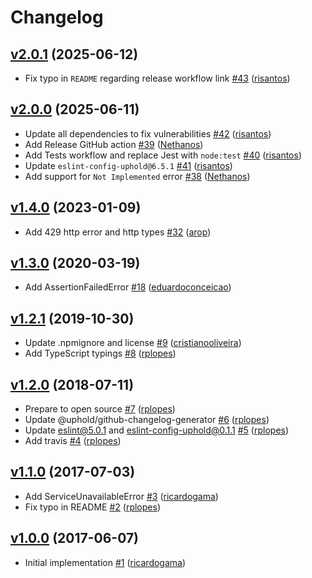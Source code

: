 # Changelog

## [v2.0.1](https://github.com/uphold/http-errors/releases/tag/v2.0.1) (2025-06-12)

- Fix typo in `README` regarding release workflow link [\#43](https://github.com/uphold/http-errors/pull/43) ([risantos](https://github.com/risantos))

## [v2.0.0](https://github.com/uphold/http-errors/releases/tag/v2.0.0) (2025-06-11)

- Update all dependencies to fix vulnerabilities [\#42](https://github.com/uphold/http-errors/pull/42) ([risantos](https://github.com/risantos))
- Add Release GitHub action [\#39](https://github.com/uphold/http-errors/pull/39) ([Nethanos](https://github.com/Nethanos))
- Add Tests workflow and replace Jest with `node:test` [\#40](https://github.com/uphold/http-errors/pull/40) ([risantos](https://github.com/risantos))
- Update `eslint-config-uphold@6.5.1` [\#41](https://github.com/uphold/http-errors/pull/41) ([risantos](https://github.com/risantos))
- Add support for `Not Implemented` error [\#38](https://github.com/uphold/http-errors/pull/38) ([Nethanos](https://github.com/Nethanos))

## [v1.4.0](https://github.com/uphold/http-errors/releases/tag/v1.4.0) (2023-01-09)
- Add 429 http error and http types [\#32](https://github.com/uphold/http-errors/pull/32) ([arop](https://github.com/arop))

## [v1.3.0](https://github.com/uphold/http-errors/releases/tag/v1.3.0) (2020-03-19)
- Add AssertionFailedError [\#18](https://github.com/uphold/http-errors/pull/18) ([eduardoconceicao](https://github.com/eduardoconceicao))

## [v1.2.1](https://github.com/uphold/http-errors/releases/tag/v1.2.1) (2019-10-30)
- Update .npmignore and license [\#9](https://github.com/uphold/http-errors/pull/9) ([cristianooliveira](https://github.com/cristianooliveira))
- Add TypeScript typings [\#8](https://github.com/uphold/http-errors/pull/8) ([rplopes](https://github.com/rplopes))

## [v1.2.0](https://github.com/uphold/http-errors/releases/tag/v1.2.0) (2018-07-11)
- Prepare to open source [\#7](https://github.com/uphold/http-errors/pull/7) ([rplopes](https://github.com/rplopes))
- Update @uphold/github-changelog-generator [\#6](https://github.com/uphold/http-errors/pull/6) ([rplopes](https://github.com/rplopes))
- Update eslint@5.0.1 and eslint-config-uphold@0.1.1 [\#5](https://github.com/uphold/http-errors/pull/5) ([rplopes](https://github.com/rplopes))
- Add travis [\#4](https://github.com/uphold/http-errors/pull/4) ([rplopes](https://github.com/rplopes))

## [v1.1.0](https://github.com/uphold/http-errors/releases/tag/v1.1.0) (2017-07-03)
- Add ServiceUnavailableError [\#3](https://github.com/uphold/http-errors/pull/3) ([ricardogama](https://github.com/ricardogama))
- Fix typo in README [\#2](https://github.com/uphold/http-errors/pull/2) ([rplopes](https://github.com/rplopes))

## [v1.0.0](https://github.com/uphold/http-errors/releases/tag/v1.0.0) (2017-06-07)
- Initial implementation [\#1](https://github.com/uphold/http-errors/pull/1) ([ricardogama](https://github.com/ricardogama))
